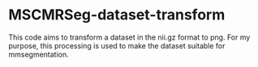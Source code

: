 # MSCMRSeg-dataset-transform
This code aims to transform a dataset in the nii.gz format to png. For my purpose, this processing is used to make the dataset suitable for mmsegmentation.
